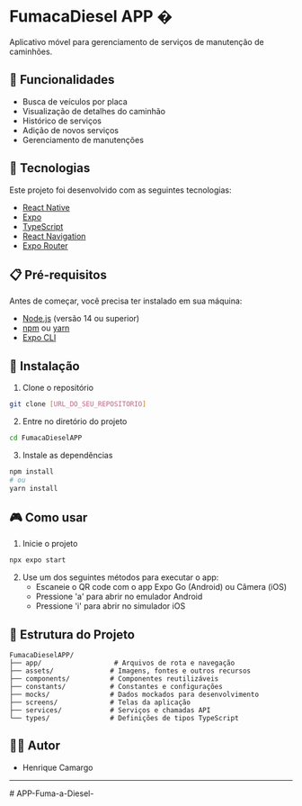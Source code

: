 # FumacaDiesel APP �

Aplicativo móvel para gerenciamento de serviços de manutenção de caminhões.

## 📱 Funcionalidades

- Busca de veículos por placa
- Visualização de detalhes do caminhão
- Histórico de serviços
- Adição de novos serviços
- Gerenciamento de manutenções

## 🚀 Tecnologias

Este projeto foi desenvolvido com as seguintes tecnologias:

- [React Native](https://reactnative.dev/)
- [Expo](https://expo.dev/)
- [TypeScript](https://www.typescriptlang.org/)
- [React Navigation](https://reactnavigation.org/)
- [Expo Router](https://docs.expo.dev/router/introduction/)

## 📋 Pré-requisitos

Antes de começar, você precisa ter instalado em sua máquina:

- [Node.js](https://nodejs.org/en/) (versão 14 ou superior)
- [npm](https://www.npmjs.com/) ou [yarn](https://yarnpkg.com/)
- [Expo CLI](https://docs.expo.dev/workflow/expo-cli/)

## 🔧 Instalação

1. Clone o repositório
```bash
git clone [URL_DO_SEU_REPOSITORIO]
```

2. Entre no diretório do projeto
```bash
cd FumacaDieselAPP
```

3. Instale as dependências
```bash
npm install
# ou
yarn install
```

## 🎮 Como usar

1. Inicie o projeto
```bash
npx expo start
```

2. Use um dos seguintes métodos para executar o app:
   - Escaneie o QR code com o app Expo Go (Android) ou Câmera (iOS)
   - Pressione 'a' para abrir no emulador Android
   - Pressione 'i' para abrir no simulador iOS

## 📱 Estrutura do Projeto

```
FumacaDieselAPP/
├── app/                  # Arquivos de rota e navegação
├── assets/              # Imagens, fontes e outros recursos
├── components/          # Componentes reutilizáveis
├── constants/           # Constantes e configurações
├── mocks/               # Dados mockados para desenvolvimento
├── screens/             # Telas da aplicação
├── services/            # Serviços e chamadas API
└── types/               # Definições de tipos TypeScript
```

## 👨‍💻 Autor

- Henrique Camargo

---

#   A P P - F u m a - a - D i e s e l -  
 